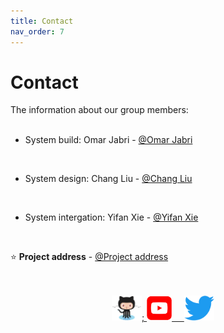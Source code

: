 ```yaml
---
title: Contact
nav_order: 7
---
```


# Contact 

The information about our group members:
<br><br>

* System build: Omar Jabri - [@Omar Jabri](https://github.com/OmarJabri7)
<br />

* System design: Chang Liu - [@Chang Liu](https://github.com/Cliu1993)
<br />

* System intergation: Yifan Xie - [@Yifan Xie](https://github.com/Yifan-Xie)
<br />

⭐️ **Project address** - [@Project address](https://github.com/OmarJabri7/Cycle_Buddy)


<p align="center">
    <br />
    <br />
    <a href="https://github.com/OmarJabri7/Cycle_Buddy"><img height=40 src="images/Octocat.png">;
        </ p>
    <a href="https://www.youtube.com/channel/UC4mHw6LXU8YYIvdZxgI5Btw"><img height=40 src="images/Youtube_logo.png">&nbsp;&nbsp;&nbsp;&nbsp;
    <a href="Twitter"><img height=40 src="images/Twitter_logo.png"></a>&nbsp;&nbsp;&nbsp;&nbsp;
    <br /></ p>
